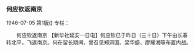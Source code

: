 ### 何应钦返南京

1946-07-05
第1版()
专栏：

　　何应钦返南京
    【新华社延安一日电】何应钦已于昨日（三十日）下午由长春转北平，飞返南京。何在留长期间，曾召见郑洞国、梁华盛、廖耀湘等布置内战。
